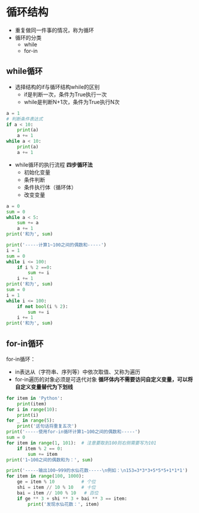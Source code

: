 # 循环结构
 - 重复做同一件事的情况，称为循环
 - 循环的分类
   - while
   - for-in

## while循环
- 选择结构的if与循环结构while的区别
   - if是判断一次，条件为True执行一次
   - while是判断N+1次，条件为True执行N次

```Python
a = 1
# 判断条件表达式
if a < 10:
    print(a)
    a += 1
while a < 10:
    print(a)
    a += 1
```

- while循环的执行流程
 **四步循环法**
   - 初始化变量
   - 条件判断
   - 条件执行体（循环体）
   - 改变变量

```Python
a = 0
sum = 0
while a < 5:
    sum += a
    a += 1
print('和为', sum)

print('-----计算1~100之间的偶数和-----')
i = 1
sum = 0
while i <= 100:
    if i % 2 ==0:
        sum += i
    i += 1
print('和为', sum)
sum = 0
i = 1
while i <= 100:
    if not bool(i % 2):
        sum += i
    i += 1
print('和为', sum)
```

## for-in循环
 for-in循环：
   - in表达从（字符串、序列等）中依次取值、又称为遍历
   - for-in遍历的对象必须是可迭代对象
 **循环体内不需要访问自定义变量，可以将自定义变量替代为下划线**

```Python
for item in 'Python':
    print(item)
for i in range(10):
    print(i)
for _ in range(5):
    print('这句话将重复五次')
print('-----使用for-in循环计算1~100之间的偶数和-----')
sum = 0
for item in range(1, 101):  # 注意要取到100则右侧需要写为101
    if item % 2 == 0:
        sum += item
print('1~100之间的偶数和为：', sum)

print('-----输出100~999的水仙花数-----\n例如：\n153=3*3*3+5*5*5+1*1*1')
for item in range(100, 1000):
    ge = item % 10          # 个位
    shi = item // 10 % 10   # 十位
    bai = item // 100 % 10   # 百位
    if ge ** 3 + shi ** 3 + bai ** 3 == item:
        print('发现水仙花数：', item)
```
